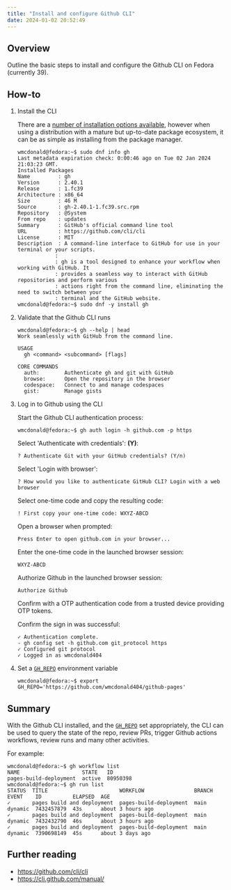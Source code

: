 ```yaml
---
title: "Install and configure Github CLI"
date: 2024-01-02 20:52:49
---
```


## Overview
Outline the basic steps to install and configure the Github CLI on Fedora (currently 39).

## How-to
1. Install the CLI

    There are a [number of installation options available](https://github.com/cli/cli#installation), however when using a distribution with a mature but up-to-date package ecosystem, it can be as simple as installing from the package manager.

    ```
    wmcdonald@fedora:~$ sudo dnf info gh
    Last metadata expiration check: 0:00:46 ago on Tue 02 Jan 2024 21:03:23 GMT.
    Installed Packages
    Name         : gh
    Version      : 2.40.1
    Release      : 1.fc39
    Architecture : x86_64
    Size         : 46 M
    Source       : gh-2.40.1-1.fc39.src.rpm
    Repository   : @System
    From repo    : updates
    Summary      : GitHub's official command line tool
    URL          : https://github.com/cli/cli
    License      : MIT
    Description  : A command-line interface to GitHub for use in your terminal or your scripts.
                : 
                : gh is a tool designed to enhance your workflow when working with GitHub. It
                : provides a seamless way to interact with GitHub repositories and perform various
                : actions right from the command line, eliminating the need to switch between your
                : terminal and the GitHub website.
    wmcdonald@fedora:~$ sudo dnf -y install gh
    ```

2. Validate that the Github CLI runs

    ```
    wmcdonald@fedora:~$ gh --help | head
    Work seamlessly with GitHub from the command line.

    USAGE
      gh <command> <subcommand> [flags]

    CORE COMMANDS
      auth:        Authenticate gh and git with GitHub
      browse:      Open the repository in the browser
      codespace:   Connect to and manage codespaces
      gist:        Manage gists
    ```

3. Log in to Github using the CLI

    Start the Github CLI authentication process:
    ```
    wmcdonald@fedora:~$ gh auth login -h github.com -p https
    ```
    Select 'Authenticate with credentials': **(Y)**:
    ```
    ? Authenticate Git with your GitHub credentials? (Y/n) 
    ```
    Select 'Login with browser':
    ```
    ? How would you like to authenticate GitHub CLI? Login with a web browser
    ```
    Select one-time code and copy the resulting code:
    ```
    ! First copy your one-time code: WXYZ-ABCD
    ```
    Open a browser when prompted:
    ```
    Press Enter to open github.com in your browser... 
    ```
    Enter the one-time code in the launched browser session:
    ```
    WXYZ-ABCD
    ```
    Authorize Github in the launched browser session:
    ```
    Authorize Github
    ```
    Confirm with a OTP authentication code from a trusted device providing OTP tokens.

    Confirm the sign in was successful:
    ```
    ✓ Authentication complete.
    - gh config set -h github.com git_protocol https
    ✓ Configured git protocol
    ✓ Logged in as wmcdonald404
    ```

4. Set a [`GH_REPO`](https://cli.github.com/manual/gh_help_environment) environment variable

    ```
    wmcdonald@fedora:~$ export GH_REPO='https://github.com/wmcdonald404/github-pages' 
    ```

## Summary
With the Github CLI installed, and the [`GH_REPO`](https://cli.github.com/manual/gh_help_environment) set appropriately, the CLI can be used to query the state of the repo, review PRs, trigger Github actions workflows, review runs and many other activities.

For example:

```
wmcdonald@fedora:~$ gh workflow list
NAME                    STATE   ID      
pages-build-deployment  active  80950398
wmcdonald@fedora:~$ gh run list
STATUS  TITLE                       WORKFLOW                BRANCH  EVENT    ID          ELAPSED  AGE              
✓       pages build and deployment  pages-build-deployment  main    dynamic  7432457879  43s      about 3 hours ago
✓       pages build and deployment  pages-build-deployment  main    dynamic  7432432790  46s      about 3 hours ago
✓       pages build and deployment  pages-build-deployment  main    dynamic  7390698149  45s      about 3 days ago

```
## Further reading
- https://github.com/cli/cli
- https://cli.github.com/manual/
